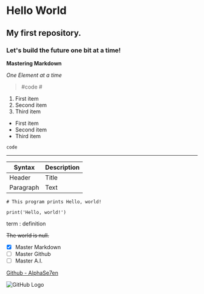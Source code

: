 # Hello World

## My first repository.

### Let's build the future one bit at a time!

**Mastering Markdown**

*One Element at a time*

> #code #

1. First item
2. Second item
3. Third item

- First item
- Second item
- Third item

`code`

---

| Syntax | Description |
| ----------- | ----------- |
| Header | Title |
| Paragraph | Text |

```
# This program prints Hello, world!

print('Hello, world!')
```

term
: definition

~~The world is null.~~

- [x] Master Markdown
- [ ] Master Github
- [ ] Master A.I.

[Github - AlphaSe7en](https://github.com/alphase7en)

![GitHub Logo](https://github.githubassets.com/images/modules/logos_page/GitHub-Mark.png)

